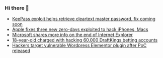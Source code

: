 ### Hi there 👋

<!--START_SECTION:feed-->
* [KeePass exploit helps retrieve cleartext master password, fix coming soon](https://www.bleepingcomputer.com/news/security/keepass-exploit-helps-retrieve-cleartext-master-password-fix-coming-soon/)
* [Apple fixes three new zero-days exploited to hack iPhones, Macs](https://www.bleepingcomputer.com/news/apple/apple-fixes-three-new-zero-days-exploited-to-hack-iphones-macs/)
* [Microsoft shares more info on the end of Internet Explorer](https://www.bleepingcomputer.com/news/microsoft/microsoft-shares-more-info-on-the-end-of-internet-explorer/)
* [18-year-old charged with hacking 60,000 DraftKings betting accounts](https://www.bleepingcomputer.com/news/security/18-year-old-charged-with-hacking-60-000-draftkings-betting-accounts/)
* [Hackers target vulnerable Wordpress Elementor plugin after PoC released](https://www.bleepingcomputer.com/news/security/hackers-target-vulnerable-wordpress-elementor-plugin-after-poc-released/)
<!--END_SECTION:feed-->

<!--
**frankenk/frankenk** is a ✨ _special_ ✨ repository because its `README.md` (this file) appears on your GitHub profile.

Here are some ideas to get you started:

- 🔭 I’m currently working on ...
- 🌱 I’m currently learning ...
- 👯 I’m looking to collaborate on ...
- 🤔 I’m looking for help with ...
- 💬 Ask me about ...
- 📫 How to reach me: ...
- 😄 Pronouns: ...
- ⚡ Fun fact: ...
-->



